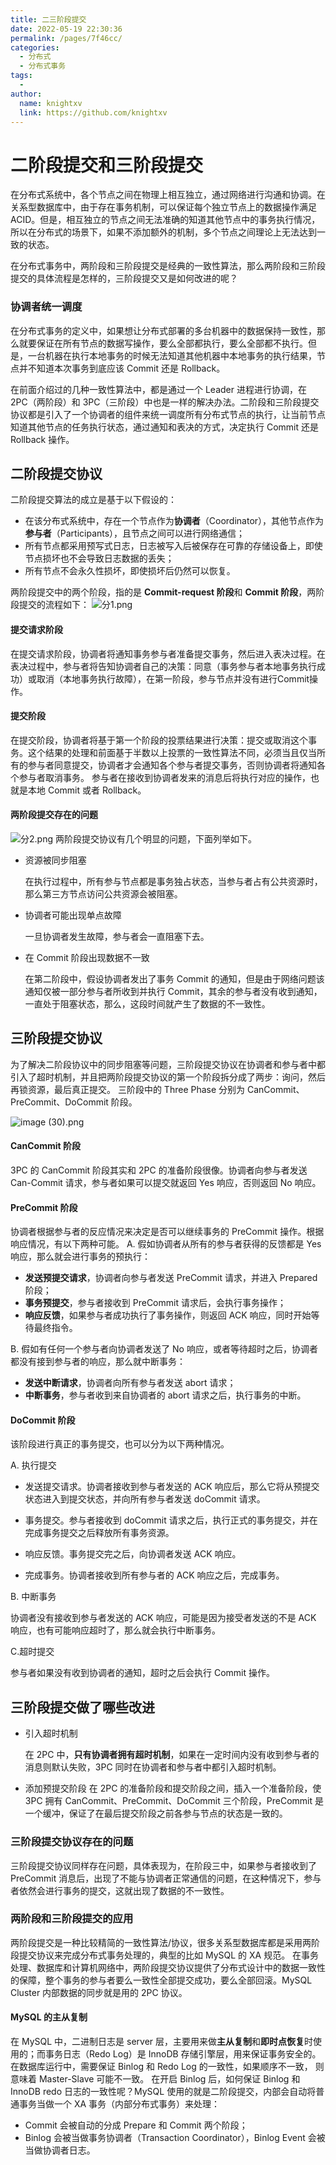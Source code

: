 ```yaml
---
title: 二三阶段提交
date: 2022-05-19 22:30:36
permalink: /pages/7f46cc/
categories:
  - 分布式
  - 分布式事务
tags:
  - 
author: 
  name: knightxv
  link: https://github.com/knightxv
---
```


# 二阶段提交和三阶段提交

在分布式系统中，各个节点之间在物理上相互独立，通过网络进行沟通和协调。在关系型数据库中，由于存在事务机制，可以保证每个独立节点上的数据操作满足 ACID。但是，相互独立的节点之间无法准确的知道其他节点中的事务执行情况，所以在分布式的场景下，如果不添加额外的机制，多个节点之间理论上无法达到一致的状态。

在分布式事务中，两阶段和三阶段提交是经典的一致性算法，那么两阶段和三阶段提交的具体流程是怎样的，三阶段提交又是如何改进的呢？

### 协调者统一调度
在分布式事务的定义中，如果想让分布式部署的多台机器中的数据保持一致性，那么就要保证在所有节点的数据写操作，要么全部都执行，要么全部都不执行。但是，一台机器在执行本地事务的时候无法知道其他机器中本地事务的执行结果，节点并不知道本次事务到底应该 Commit 还是 Rollback。

在前面介绍过的几种一致性算法中，都是通过一个 Leader 进程进行协调，在 2PC（两阶段）和 3PC（三阶段）中也是一样的解决办法。二阶段和三阶段提交协议都是引入了一个协调者的组件来统一调度所有分布式节点的执行，让当前节点知道其他节点的任务执行状态，通过通知和表决的方式，决定执行 Commit 还是 Rollback 操作。

## 二阶段提交协议
二阶段提交算法的成立是基于以下假设的：
<ul data-nodeid="929">
<li data-nodeid="930">
在该分布式系统中，存在一个节点作为<strong data-nodeid="1033">协调者</strong>（Coordinator），其他节点作为<strong data-nodeid="1034">参与者</strong>（Participants），且节点之间可以进行网络通信；
</li>
<li data-nodeid="932">
所有节点都采用预写式日志，日志被写入后被保存在可靠的存储设备上，即使节点损坏也不会导致日志数据的丢失；
</li>
<li data-nodeid="934">
所有节点不会永久性损坏，即使损坏后仍然可以恢复。
</li>
</ul>
两阶段提交中的两个阶段，指的是 <strong data-nodeid="1046">Commit-request 阶段</strong>和 <strong data-nodeid="1047">Commit 阶段</strong>，两阶段提交的流程如下：

<img src="https://s0.lgstatic.com/i/image3/M01/05/8D/CgoCgV6elbmATRwxAAFU68JiQU0596.png" alt="分1.png" data-nodeid="1050">

#### 提交请求阶段
在提交请求阶段，协调者将通知事务参与者准备提交事务，然后进入表决过程。在表决过程中，参与者将告知协调者自己的决策：同意（事务参与者本地事务执行成功）或取消（本地事务执行故障），在第一阶段，参与节点并没有进行Commit操作。

#### 提交阶段

在提交阶段，协调者将基于第一个阶段的投票结果进行决策：提交或取消这个事务。这个结果的处理和前面基于半数以上投票的一致性算法不同，必须当且仅当所有的参与者同意提交，协调者才会通知各个参与者提交事务，否则协调者将通知各个参与者取消事务。
参与者在接收到协调者发来的消息后将执行对应的操作，也就是本地 Commit 或者 Rollback。

#### 两阶段提交存在的问题

<img src="https://s0.lgstatic.com/i/image3/M01/12/BC/Ciqah16eldqAX17XAAGwMfUwb2M109.png" alt="分2.png" data-nodeid="1059">
两阶段提交协议有几个明显的问题，下面列举如下。

- 资源被同步阻塞

  在执行过程中，所有参与节点都是事务独占状态，当参与者占有公共资源时，那么第三方节点访问公共资源会被阻塞。
  
- 协调者可能出现单点故障

  一旦协调者发生故障，参与者会一直阻塞下去。

- 在 Commit 阶段出现数据不一致


  在第二阶段中，假设协调者发出了事务 Commit 的通知，但是由于网络问题该通知仅被一部分参与者所收到并执行 Commit，其余的参与者没有收到通知，一直处于阻塞状态，那么，这段时间就产生了数据的不一致性。

## 三阶段提交协议

为了解决二阶段协议中的同步阻塞等问题，三阶段提交协议在协调者和参与者中都引入了超时机制，并且把两阶段提交协议的第一个阶段拆分成了两步：询问，然后再锁资源，最后真正提交。
三阶段中的 Three Phase 分别为 CanCommit、PreCommit、DoCommit 阶段。

<img src="https://s0.lgstatic.com/i/image/M00/08/04/CgqCHl66P8OAOon7AALWZvqApaI286.png" alt="image (30).png" data-nodeid="1072">

#### CanCommit 阶段
<p data-nodeid="3461" class="">3PC 的 CanCommit 阶段其实和 2PC 的准备阶段很像。协调者向参与者发送 Can-Commit 请求，参与者如果可以提交就返回 Yes 响应，否则返回 No 响应。

#### PreCommit 阶段
协调者根据参与者的反应情况来决定是否可以继续事务的 PreCommit 操作。根据响应情况，有以下两种可能。
A. 假如协调者从所有的参与者获得的反馈都是 Yes 响应，那么就会进行事务的预执行：
<ul data-nodeid="967">
<li data-nodeid="968">
<strong data-nodeid="1082">发送预提交请求</strong>，协调者向参与者发送 PreCommit 请求，并进入 Prepared 阶段；
</li>
<li data-nodeid="970">
<strong data-nodeid="1087">事务预提交</strong>，参与者接收到 PreCommit 请求后，会执行事务操作；
</li>
<li data-nodeid="972">
<strong data-nodeid="1092">响应反馈</strong>，如果参与者成功执行了事务操作，则返回 ACK 响应，同时开始等待最终指令。
</li>
</ul>
B. 假如有任何一个参与者向协调者发送了 No 响应，或者等待超时之后，协调者都没有接到参与者的响应，那么就中断事务：
<ul data-nodeid="975">
<li data-nodeid="976">
<strong data-nodeid="1098">发送中断请求</strong>，协调者向所有参与者发送 abort 请求；
</li>
<li data-nodeid="978">
<strong data-nodeid="1103">中断事务</strong>，参与者收到来自协调者的 abort 请求之后，执行事务的中断。
</li>
</ul>

#### DoCommit 阶段
该阶段进行真正的事务提交，也可以分为以下两种情况。

A. 执行提交

- 发送提交请求。协调者接收到参与者发送的 ACK 响应后，那么它将从预提交状态进入到提交状态，并向所有参与者发送 doCommit 请求。

- 事务提交。参与者接收到 doCommit 请求之后，执行正式的事务提交，并在完成事务提交之后释放所有事务资源。

- 响应反馈。事务提交完之后，向协调者发送 ACK 响应。

- 完成事务。协调者接收到所有参与者的 ACK 响应之后，完成事务。

B. 中断事务

协调者没有接收到参与者发送的 ACK 响应，可能是因为接受者发送的不是 ACK 响应，也有可能响应超时了，那么就会执行中断事务。

C.超时提交

参与者如果没有收到协调者的通知，超时之后会执行 Commit 操作。

## 三阶段提交做了哪些改进

+ 引入超时机制

  在 2PC 中，<strong data-nodeid="1124">只有协调者拥有超时机制</strong>，如果在一定时间内没有收到参与者的消息则默认失败，3PC 同时在协调者和参与者中都引入超时机制。
+ 添加预提交阶段
  在 2PC 的准备阶段和提交阶段之间，插入一个准备阶段，使 3PC 拥有 CanCommit、PreCommit、DoCommit 三个阶段，PreCommit 是一个缓冲，保证了在最后提交阶段之前各参与节点的状态是一致的。

### 三阶段提交协议存在的问题

三阶段提交协议同样存在问题，具体表现为，在阶段三中，如果参与者接收到了 PreCommit 消息后，出现了不能与协调者正常通信的问题，在这种情况下，参与者依然会进行事务的提交，这就出现了数据的不一致性。

### 两阶段和三阶段提交的应用

两阶段提交是一种比较精简的一致性算法/协议，很多关系型数据库都是采用两阶段提交协议来完成分布式事务处理的，典型的比如 MySQL 的 XA 规范。
在事务处理、数据库和计算机网络中，两阶段提交协议提供了分布式设计中的数据一致性的保障，整个事务的参与者要么一致性全部提交成功，要么全部回滚。MySQL Cluster 内部数据的同步就是用的 2PC 协议。

#### MySQL 的主从复制
在 MySQL 中，二进制日志是 server 层，主要用来做<strong data-nodeid="1142">主从复制</strong>和<strong data-nodeid="1143">即时点恢复</strong>时使用的；而事务日志（Redo Log）是 InnoDB 存储引擎层，用来保证事务安全的。
在数据库运行中，需要保证 Binlog 和 Redo Log 的一致性，如果顺序不一致， 则意味着 Master-Slave 可能不一致。
在开启 Binlog 后，如何保证 Binlog 和 InnoDB redo 日志的一致性呢？MySQL 使用的就是二阶段提交，内部会自动将普通事务当做一个 XA 事务（内部分布式事务）来处理：
<ul data-nodeid="1008">
<li data-nodeid="1009">
Commit 会被自动的分成 Prepare 和 Commit 两个阶段；
</li>
<li data-nodeid="1011">
Binlog 会被当做事务协调者（Transaction Coordinator），Binlog Event 会被当做协调者日志。
</li>
</ul>
